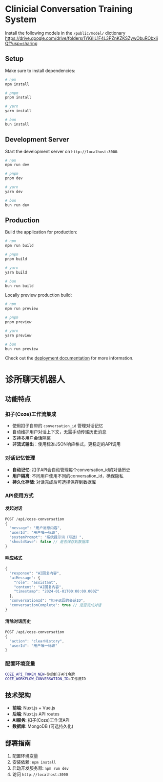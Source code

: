 # Clinicial Conversation Training System

Install the following models in the `/public/model/` dictionary
https://drive.google.com/drive/folders/1YiGlIL1F4L3PZnKZKSZywObuRObxiiQf?usp=sharing


## Setup

Make sure to install dependencies:

```bash
# npm
npm install

# pnpm
pnpm install

# yarn
yarn install

# bun
bun install
```

## Development Server

Start the development server on `http://localhost:3000`:

```bash
# npm
npm run dev

# pnpm
pnpm dev

# yarn
yarn dev

# bun
bun run dev
```

## Production

Build the application for production:

```bash
# npm
npm run build

# pnpm
pnpm build

# yarn
yarn build

# bun
bun run build
```

Locally preview production build:

```bash
# npm
npm run preview

# pnpm
pnpm preview

# yarn
yarn preview

# bun
bun run preview
```

Check out the [deployment documentation](https://nuxt.com/docs/getting-started/deployment) for more information.

# 诊所聊天机器人

## 功能特点

### 扣子(Coze)工作流集成
- 使用扣子自带的 `conversation_id` 管理对话记忆
- 自动维护用户对话上下文，无需手动传递历史消息
- 支持多用户会话隔离
- **非流式输出**：使用标准JSON响应格式，更稳定的API调用

### 对话记忆管理
- **自动记忆**: 扣子API会自动管理每个conversation_id的对话历史
- **用户隔离**: 不同用户使用不同的conversation_id，确保隐私
- **持久化存储**: 对话完成后可选择保存到数据库

### API使用方式

#### 发起对话
```javascript
POST /api/coze-conversation
{
  "message": "用户消息内容",
  "userId": "用户唯一标识",
  "systemPrompt": "系统提示词（可选）",
  "shouldSave": false // 是否保存到数据库
}
```

#### 响应格式
```javascript
{
  "response": "AI回复内容",
  "aiMessage": {
    "role": "assistant",
    "content": "AI回复内容",
    "timestamp": "2024-01-01T00:00:00.000Z"
  },
  "conversationId": "扣子返回的会话ID",
  "conversationComplete": true // 是否完成对话
}
```

#### 清除对话历史
```javascript
POST /api/coze-conversation
{
  "action": "clearHistory",
  "userId": "用户唯一标识"
}
```

### 配置环境变量
```bash
COZE_API_TOKEN_NEW=你的扣子API令牌
COZE_WORKFLOW_CONVERSATION_ID=工作流ID
```

## 技术架构

- **前端**: Nuxt.js + Vue.js
- **后端**: Nuxt.js API routes
- **AI服务**: 扣子(Coze)工作流API
- **数据库**: MongoDB (可选持久化)

## 部署指南

1. 配置环境变量
2. 安装依赖: `npm install`
3. 启动开发服务器: `npm run dev`
4. 访问 `http://localhost:3000`
